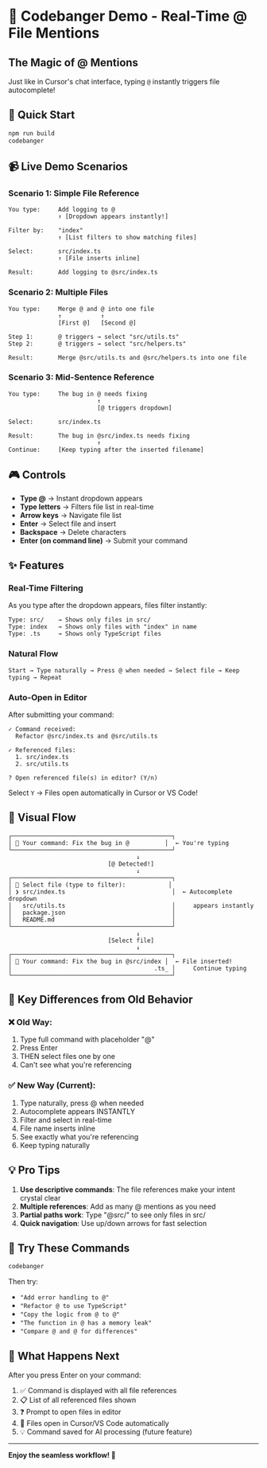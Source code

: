# 🎯 Codebanger Demo - Real-Time @ File Mentions

## The Magic of @ Mentions

Just like in Cursor's chat interface, typing `@` instantly triggers file autocomplete!

## 🚀 Quick Start

```bash
npm run build
codebanger
```

## 📹 Live Demo Scenarios

### Scenario 1: Simple File Reference
```
You type:     Add logging to @
              ↑ [Dropdown appears instantly!]
              
Filter by:    "index"
              ↑ [List filters to show matching files]
              
Select:       src/index.ts
              ↑ [File inserts inline]
              
Result:       Add logging to @src/index.ts
```

### Scenario 2: Multiple Files
```
You type:     Merge @ and @ into one file
              ↑           ↑
              [First @]   [Second @]
              
Step 1:       @ triggers → select "src/utils.ts"
Step 2:       @ triggers → select "src/helpers.ts"
              
Result:       Merge @src/utils.ts and @src/helpers.ts into one file
```

### Scenario 3: Mid-Sentence Reference
```
You type:     The bug in @ needs fixing
                         ↑
                         [@ triggers dropdown]
              
Select:       src/index.ts
              
Result:       The bug in @src/index.ts needs fixing
                         ↑
Continue:     [Keep typing after the inserted filename]
```

## 🎮 Controls

- **Type @** → Instant dropdown appears
- **Type letters** → Filters file list in real-time
- **Arrow keys** → Navigate file list
- **Enter** → Select file and insert
- **Backspace** → Delete characters
- **Enter (on command line)** → Submit your command

## ✨ Features

### Real-Time Filtering
As you type after the dropdown appears, files filter instantly:
```
Type: src/    → Shows only files in src/
Type: index   → Shows only files with "index" in name
Type: .ts     → Shows only TypeScript files
```

### Natural Flow
```
Start → Type naturally → Press @ when needed → Select file → Keep typing → Repeat
```

### Auto-Open in Editor
After submitting your command:
```
✓ Command received:
  Refactor @src/index.ts and @src/utils.ts

✓ Referenced files:
  1. src/index.ts
  2. src/utils.ts

? Open referenced file(s) in editor? (Y/n)
```

Select `Y` → Files open automatically in Cursor or VS Code!

## 🎨 Visual Flow

```
┌─────────────────────────────────────────────┐
│ 💬 Your command: Fix the bug in @          │  ← You're typing
└─────────────────────────────────────────────┘
                                    ↓
                            [@ Detected!]
                                    ↓
┌─────────────────────────────────────────────┐
│ 📁 Select file (type to filter):            │
│ ❯ src/index.ts                              │  ← Autocomplete dropdown
│   src/utils.ts                              │     appears instantly
│   package.json                              │
│   README.md                                 │
└─────────────────────────────────────────────┘
                                    ↓
                            [Select file]
                                    ↓
┌─────────────────────────────────────────────┐
│ 💬 Your command: Fix the bug in @src/index │  ← File inserted!
│                                        .ts_ │     Continue typing
└─────────────────────────────────────────────┘
```

## 🔑 Key Differences from Old Behavior

### ❌ Old Way:
1. Type full command with placeholder "@"
2. Press Enter
3. THEN select files one by one
4. Can't see what you're referencing

### ✅ New Way (Current):
1. Type naturally, press @ when needed
2. Autocomplete appears INSTANTLY
3. Filter and select in real-time
4. File name inserts inline
5. See exactly what you're referencing
6. Keep typing naturally

## 💡 Pro Tips

1. **Use descriptive commands**: The file references make your intent crystal clear
2. **Multiple references**: Add as many @ mentions as you need
3. **Partial paths work**: Type "@src/" to see only files in src/
4. **Quick navigation**: Use up/down arrows for fast selection

## 🎯 Try These Commands

```bash
codebanger
```

Then try:
- `"Add error handling to @"`
- `"Refactor @ to use TypeScript"`
- `"Copy the logic from @ to @"`
- `"The function in @ has a memory leak"`
- `"Compare @ and @ for differences"`

## 🚦 What Happens Next

After you press Enter on your command:
1. ✅ Command is displayed with all file references
2. 📋 List of all referenced files shown
3. ❓ Prompt to open files in editor
4. 🚀 Files open in Cursor/VS Code automatically
5. 💡 Command saved for AI processing (future feature)

---

**Enjoy the seamless workflow! 🎉**

